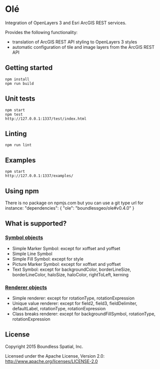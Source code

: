 # Olé

Integration of OpenLayers 3 and Esri ArcGIS REST services.

Provides the following functionality:
  * translation of ArcGIS REST API styling to OpenLayers 3 styles
  * automatic configuration of tile and image layers from the ArcGIS REST API

## Getting started
    npm install
    npm run build

## Unit tests
    npm start
    npm test
    http://127.0.0.1:1337/test/index.html

## Linting
    npm run lint

## Examples
    npm start
    http://127.0.0.1:1337/examples/

## Using npm

There is no package on npmjs.com but you can use a git type url for instance:
    "dependencies": {
      "ole": "boundlessgeo/ole#v0.4.0"
    }

## What is supported?

### <a href="http://resources.arcgis.com/en/help/arcgis-rest-api/index.html#/Symbol_Objects/02r3000000n5000000/">Symbol objects</a>
  * Simple Marker Symbol: except for xoffset and yoffset
  * Simple Line Symbol
  * Simple Fill Symbol: except for style
  * Picture Marker Symbol: except for xoffset and yoffset
  * Text Symbol: except for backgroundColor, borderLineSize, borderLineColor, haloSize, haloColor, rightToLeft, kerning

### <a href="http://resources.arcgis.com/en/help/arcgis-rest-api/index.html#/Renderer_objects/02r30000019t000000/">Renderer objects</a>
  * Simple renderer: except for rotationType, rotationExpression
  * Unique value renderer: except for field2, field3, fieldDelimiter, defaultLabel, rotationType, rotationExpression
  * Class breaks renderer: except for backgroundFillSymbol, rotationType, rotationExpression

## License

Copyright 2015 Boundless Spatial, Inc.

Licensed under the Apache License, Version 2.0: http://www.apache.org/licenses/LICENSE-2.0
